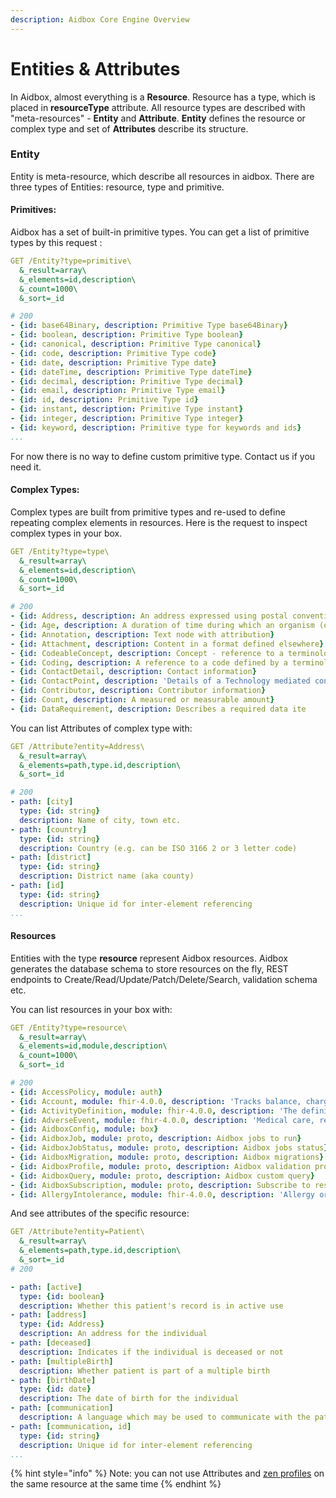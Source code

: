 ```yaml
---
description: Aidbox Core Engine Overview
---
```


# Entities & Attributes

In Aidbox, almost everything is a **Resource**. Resource has a type, which is placed in **resourceType** attribute. All resource types are described with "meta-resources"  - **Entity** and **Attribute**. **Entity** defines the resource or complex type and set of **Attributes** describe its structure.

### Entity

Entity is meta-resource, which describe all resources in aidbox. There are three types of Entities: resource, type and primitive.&#x20;

#### Primitives:

Aidbox has a set of built-in primitive types. You can get a list of primitive types by this request :

```yaml
GET /Entity?type=primitive\
  &_result=array\
  &_elements=id,description\
  &_count=1000\
  &_sort=_id

# 200
- {id: base64Binary, description: Primitive Type base64Binary}
- {id: boolean, description: Primitive Type boolean}
- {id: canonical, description: Primitive Type canonical}
- {id: code, description: Primitive Type code}
- {id: date, description: Primitive Type date}
- {id: dateTime, description: Primitive Type dateTime}
- {id: decimal, description: Primitive Type decimal}
- {id: email, description: Primitive Type email}
- {id: id, description: Primitive Type id}
- {id: instant, description: Primitive Type instant}
- {id: integer, description: Primitive Type integer}
- {id: keyword, description: Primitive type for keywords and ids}
...
```

For now there is no way to define custom primitive type. Contact us if you need it.

#### Complex Types:

Complex types are built from primitive types and re-used to define repeating complex elements in resources. Here is the request to inspect complex types in your box.

```yaml
GET /Entity?type=type\
  &_result=array\
  &_elements=id,description\
  &_count=1000\
  &_sort=_id

# 200
- {id: Address, description: An address expressed using postal conventions (as opposed to GPS or other location definition formats)}
- {id: Age, description: A duration of time during which an organism (or a process) has existed}
- {id: Annotation, description: Text node with attribution}
- {id: Attachment, description: Content in a format defined elsewhere}
- {id: CodeableConcept, description: Concept - reference to a terminology or just  text}
- {id: Coding, description: A reference to a code defined by a terminology system}
- {id: ContactDetail, description: Contact information}
- {id: ContactPoint, description: 'Details of a Technology mediated contact point (phone, fax, email, etc.)'}
- {id: Contributor, description: Contributor information}
- {id: Count, description: A measured or measurable amount}
- {id: DataRequirement, description: Describes a required data ite
```

You can list Attributes of complex type with:

```yaml
GET /Attribute?entity=Address\
  &_result=array\
  &_elements=path,type.id,description\
  &_sort=_id

# 200
- path: [city]
  type: {id: string}
  description: Name of city, town etc.
- path: [country]
  type: {id: string}
  description: Country (e.g. can be ISO 3166 2 or 3 letter code)
- path: [district]
  type: {id: string}
  description: District name (aka county)
- path: [id]
  type: {id: string}
  description: Unique id for inter-element referencing
...
```

#### Resources

Entities with the type **resource** represent Aidbox resources. Aidbox generates the database schema to store resources on the fly, REST endpoints to Create/Read/Update/Patch/Delete/Search, validation schema etc.

You can list resources in your box with:

```yaml
GET /Entity?type=resource\
  &_result=array\
  &_elements=id,module,description\
  &_count=1000\
  &_sort=_id

# 200
- {id: AccessPolicy, module: auth}
- {id: Account, module: fhir-4.0.0, description: 'Tracks balance, charges, for patient or cost center'}
- {id: ActivityDefinition, module: fhir-4.0.0, description: 'The definition of a specific activity to be taken, independent of any particular patient or context'}
- {id: AdverseEvent, module: fhir-4.0.0, description: 'Medical care, research study or other healthcare event causing physical injury'}
- {id: AidboxConfig, module: box}
- {id: AidboxJob, module: proto, description: Aidbox jobs to run}
- {id: AidboxJobStatus, module: proto, description: Aidbox jobs status}
- {id: AidboxMigration, module: proto, description: Aidbox migrations}
- {id: AidboxProfile, module: proto, description: Aidbox validation profile}
- {id: AidboxQuery, module: proto, description: Aidbox custom query}
- {id: AidboxSubscription, module: proto, description: Subscribe to resources}
- {id: AllergyIntolerance, module: fhir-4.0.0, description: 'Allergy or Intolerance (generally: Risk of adverse reaction to a substance)'}
```

And see attributes of the specific resource:

```yaml
GET /Attribute?entity=Patient\
  &_result=array\
  &_elements=path,type.id,description\
  &_sort=_id
# 200

- path: [active]
  type: {id: boolean}
  description: Whether this patient's record is in active use
- path: [address]
  type: {id: Address}
  description: An address for the individual
- path: [deceased]
  description: Indicates if the individual is deceased or not
- path: [multipleBirth]
  description: Whether patient is part of a multiple birth
- path: [birthDate]
  type: {id: date}
  description: The date of birth for the individual
- path: [communication]
  description: A language which may be used to communicate with the patient about his or her health
- path: [communication, id]
  type: {id: string}
  description: Unique id for inter-element referencing
...
```

{% hint style="info" %}
Note: you can not use Attributes and [zen profiles](../profiling-and-validation/profiling-with-zen-lang/) on the same resource at the same time
{% endhint %}
